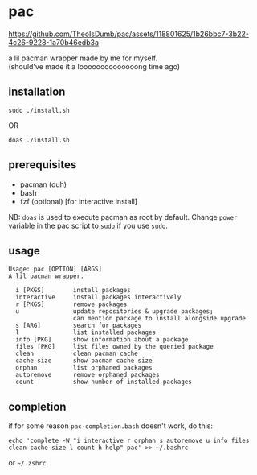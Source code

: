 # pac



https://github.com/TheoIsDumb/pac/assets/118801625/1b26bbc7-3b22-4c26-9228-1a70b46edb3a



a lil pacman wrapper made by me for myself.  
(should've made it a loooooooooooooong time ago)

## installation

`sudo ./install.sh`

OR

`doas ./install.sh`

## prerequisites

- pacman (duh)
- bash
- fzf (optional) [for interactive install]

NB: `doas` is used to execute pacman as root by default. Change `power` variable in the pac script to `sudo` if you use `sudo`.

## usage

```
Usage: pac [OPTION] [ARGS]
A lil pacman wrapper.

  i [PKGS]        install packages
  interactive     install packages interactively
  r [PKGS]        remove packages
  u               update repositories & upgrade packages;
                  can mention package to install alongside upgrade
  s [ARG]         search for packages
  l               list installed packages
  info [PKG]      show information about a package
  files [PKG]     list files owned by the queried package
  clean           clean pacman cache
  cache-size      show pacman cache size
  orphan          list orphaned packages
  autoremove      remove orphaned packages
  count           show number of installed packages
```

## completion

if for some reason `pac-completion.bash` doesn't work, do this:

`echo 'complete -W "i interactive r orphan s autoremove u info files clean cache-size l count h help" pac' >> ~/.bashrc`

or `~/.zshrc`
